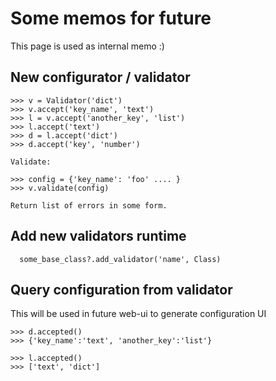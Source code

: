 # Some memos for future

This page is used as internal memo :)

## New configurator / validator

```
>>> v = Validator('dict')
>>> v.accept('key_name', 'text') 
>>> l = v.accept('another_key', 'list')
>>> l.accept('text')
>>> d = l.accept('dict')
>>> d.accept('key', 'number')

Validate:

>>> config = {'key_name': 'foo' .... }
>>> v.validate(config)

Return list of errors in some form.

```

## Add new validators runtime

```
  some_base_class?.add_validator('name', Class)
```

## Query configuration from validator

This will be used in future web-ui to generate configuration UI
 
```
>>> d.accepted()
>>> {'key_name':'text', 'another_key':'list'}

>>> l.accepted()
>>> ['text', 'dict']
```